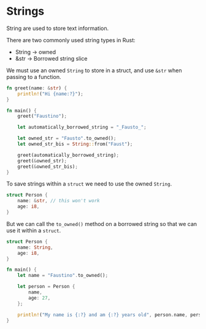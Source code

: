 # Strings

String are used to store text information.

There are two commonly used string types in Rust:

- String -> owned
- &str -> Borrowed string slice

We must use an owned `String` to store in a struct, and use `&str` when passing to a function.


```rust
fn greet(name: &str) {
    println!("Hi {name:?}");
}

fn main() {
    greet("Faustino");

    let automatically_borrowed_string = "_Fausto_";

    let owned_str = "Fausto".to_owned();
    let owned_str_bis = String::from("Faust");

    greet(automatically_borrowed_string);
    greet(&owned_str);
    greet(&owned_str_bis);
}
```

To save strings within a `struct` we need to use the owned `String`. 

```rust
struct Person {
    name: &str, // this won't work
    age: i8,
}

```

But we can call the `to_owned()` method on a borrowed string so that we can use it within a `struct`.


```rust
struct Person {
    name: String,
    age: i8,
}

fn main() {
    let name = "Faustino".to_owned();

    let person = Person {
        name,
        age: 27,
    };

    println!("My name is {:?} and am {:?} years old", person.name, person.age);
}

```